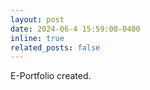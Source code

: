 ```yaml
---
layout: post
date: 2024-06-4 15:59:00-0400
inline: true
related_posts: false
---
```


E-Portfolio created.
